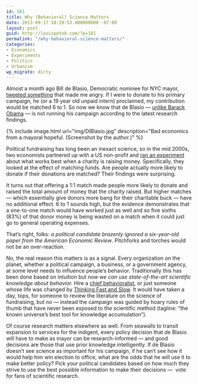 ```yaml
---
id: 181
title: Why (Behavioral) Science Matters
date: 2013-09-17 18:29:53.000000000 -07:00
layout: post
guid: http://louispotok.com/?p=181
permalink: "/why-behavioral-science-matters/"
categories:
- Economics
- Experiments
- Politics
- Urbanism
wp_migrate: dirty
---
```

Almost a month ago Bill de Blasio, Democratic nominee for NYC mayor, [tweeted something](https://twitter.com/deBlasioNYC/status/371689879811670018) that made me angry. If I were to donate to his primary campaign, he (or a 19 year old unpaid intern) proclaimed, my contribution would be matched 6 to 1. So now we know that de Blasio &#8212; [unlike Barack Obama](http://www.nytimes.com/2012/11/13/health/dream-team-of-behavioral-scientists-advised-obama-campaign.html?pagewanted=all) &#8212; is not running his campaign according to the latest research findings.


{% include image.html url="img/DiBlasio.jpg" description="Bad economics from a mayoral hopeful. (Screenshot by the author.)" %}

Political fundraising has long been an inexact science, so in the mid 2000s, two economists partnered up with a US non-profit and [ran an experiment](http://www.nber.org/papers/w12338) about what works best when a charity is raising money. Specifically, they looked at the effect of matching funds. Are people actually more likely to donate if their donations are matched? Their findings were surprising.

It turns out that offering a 1:1 match made people more likely to donate and raised the total amount of money that the charity raised. But higher matches &#8212; which essentially give donors more bang for their charitable buck &#8212; have no additional effect. 6 to 1 sounds high, but the evidence demonstrates that a one-to-one match would have worked just as well and so five sixths (83%) of that donor money is being wasted on a match when it could just go to general operating expenses.

That&#8217;s right, folks: _a political candidate brazenly ignored a six-year-old paper from the American Economic Review_. Pitchforks and torches would not be an over-reaction.

No, the real reason this matters is as a signal. Every organization on the planet, whether a political campaign, a business, or a government agency, at some level needs to influence people&#8217;s behavior. Traditionally this has been done based on intuition but _now we can use state-of-the-art scientific knowledge about behavior._ Hire a [chief behavioralist](http://blog.opower.com/2013/08/in-interview-with-science-rockstars-opowers-john-balz-highlights-the-power-of-behavioral-science/), or just someone whose life was changed by [Thinking Fast and Slow](http://www.amazon.com/gp/product/0374275637/ref=as_li_ss_tl?ie=UTF8&camp=1789&creative=390957&creativeASIN=0374275637&linkCode=as2&tag=capilactio-20). It would have taken a day, tops, for someone to review the literature on the science of fundraising, but no &#8212; instead the campaign was guided by hoary rules of thumb that have never been exposed to the scientific method (tagline: &#8220;the known universe&#8217;s best tool for knowledge accumulation&#8221;).

Of course research matters elsewhere as well. From seawalls to transit expansion to services for the indigent, every policy decision that de Blasio will have to make as mayor can be research-informed &#8212; and good decisions are those that use prior knowledge intelligently. If de Blasio doesn&#8217;t see science as important for his campaign, if he can&#8217;t see how it would help him win election to office, what are the odds that he will use it to make better policy? Pick your political candidates based on how much they strive to use the best possible information to make their decisions &#8212;  vote for fans of scientific research.
